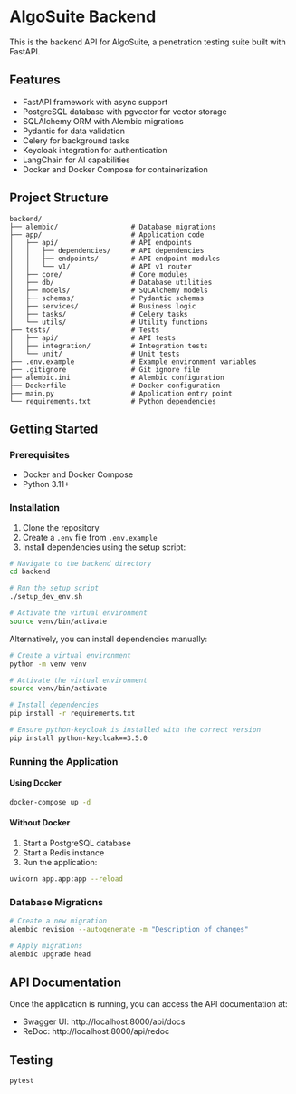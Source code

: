 # AlgoSuite Backend

This is the backend API for AlgoSuite, a penetration testing suite built with FastAPI.

## Features

- FastAPI framework with async support
- PostgreSQL database with pgvector for vector storage
- SQLAlchemy ORM with Alembic migrations
- Pydantic for data validation
- Celery for background tasks
- Keycloak integration for authentication
- LangChain for AI capabilities
- Docker and Docker Compose for containerization

## Project Structure

```
backend/
├── alembic/                  # Database migrations
├── app/                      # Application code
│   ├── api/                  # API endpoints
│   │   ├── dependencies/     # API dependencies
│   │   ├── endpoints/        # API endpoint modules
│   │   └── v1/               # API v1 router
│   ├── core/                 # Core modules
│   ├── db/                   # Database utilities
│   ├── models/               # SQLAlchemy models
│   ├── schemas/              # Pydantic schemas
│   ├── services/             # Business logic
│   ├── tasks/                # Celery tasks
│   └── utils/                # Utility functions
├── tests/                    # Tests
│   ├── api/                  # API tests
│   ├── integration/          # Integration tests
│   └── unit/                 # Unit tests
├── .env.example              # Example environment variables
├── .gitignore                # Git ignore file
├── alembic.ini               # Alembic configuration
├── Dockerfile                # Docker configuration
├── main.py                   # Application entry point
└── requirements.txt          # Python dependencies
```

## Getting Started

### Prerequisites

- Docker and Docker Compose
- Python 3.11+

### Installation

1. Clone the repository
2. Create a `.env` file from `.env.example`
3. Install dependencies using the setup script:

```bash
# Navigate to the backend directory
cd backend

# Run the setup script
./setup_dev_env.sh

# Activate the virtual environment
source venv/bin/activate
```

Alternatively, you can install dependencies manually:

```bash
# Create a virtual environment
python -m venv venv

# Activate the virtual environment
source venv/bin/activate

# Install dependencies
pip install -r requirements.txt

# Ensure python-keycloak is installed with the correct version
pip install python-keycloak==3.5.0
```

### Running the Application

#### Using Docker

```bash
docker-compose up -d
```

#### Without Docker

1. Start a PostgreSQL database
2. Start a Redis instance
3. Run the application:

```bash
uvicorn app.app:app --reload
```

### Database Migrations

```bash
# Create a new migration
alembic revision --autogenerate -m "Description of changes"

# Apply migrations
alembic upgrade head
```

## API Documentation

Once the application is running, you can access the API documentation at:

- Swagger UI: http://localhost:8000/api/docs
- ReDoc: http://localhost:8000/api/redoc

## Testing

```bash
pytest
```
